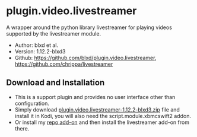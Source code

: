 # plugin.video.livestreamer
A wrapper around the python library livestreamer for playing videos supported by the livestreamer module.

- Author: blxd et al.
- Version: 1.12.2-blxd3
- Github: https://github.com/blxd/plugin.video.livestreamer, https://github.com/chrippa/livestreamer

## Download and Installation

- This is a support plugin and provides no user interface other than configuration.
- Simply download [plugin.video.livestreamer-1.12.2-blxd3.zip](https://github.com/blxd/plugin.video.livestreamer/releases/download/v1.12.2-blxd3/plugin.video.livestreamer-1.12.2-blxd3.zip) file and install it in Kodi, you will also need the script.module.xbmcswift2 addon.
- Or install my [repo add-on](https://github.com/blxd/repository.blxd.plugins) and then install the livestreamer add-on from there.
